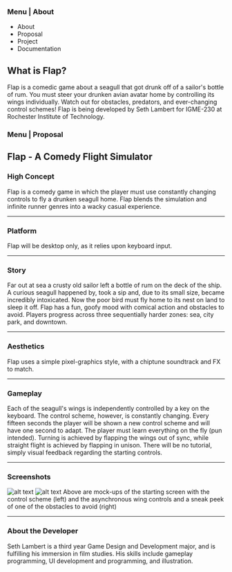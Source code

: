 
### Menu | About
* About
* Proposal
* Project
* Documentation
## What is Flap?
Flap is a comedic game about a seagull that got drunk off of a sailor's bottle of rum. You must steer your drunken avian avatar home by controlling its wings individually. Watch out for obstacles, predators, and ever-changing control schemes! 
Flap is being developed by Seth Lambert for IGME-230 at Rochester Institute of Technology.


### Menu | Proposal
## Flap - A Comedy Flight Simulator
### High Concept
Flap is a comedy game in which the player must use constantly changing controls to fly a drunken seagull home.
Flap blends the simulation and infinite runner genres into a wacky casual experience.
*****
### Platform
Flap will be desktop only, as it relies upon keyboard input.
*****
### Story
Far out at sea a crusty old sailor left a bottle of rum on the deck of the ship. A curious seagull happened by, took a sip and, due to its small size, became incredibly intoxicated. Now the poor bird must fly home to its nest on land to sleep it off. 
Flap has a fun, goofy mood with comical action and obstacles to avoid. Players progress across three sequentially harder zones: sea, city park, and downtown.
*****
### Aesthetics
Flap uses a simple pixel-graphics style, with a chiptune soundtrack and FX to match.
*****
### Gameplay
Each of the seagull's wings is independently controlled by a key on the keyboard. The control scheme, however, is constantly changing. Every fifteen seconds the player will be shown a new control scheme and will have one second to adapt. The player must learn everything on the fly (pun intended). Turning is achieved by flapping the wings out of sync, while straight flight is achieved by flapping in unison. There will be no tutorial, simply visual feedback regarding the starting controls.
*****
### Screenshots
![alt text]()
![alt text]()
Above are mock-ups of the starting screen with the control scheme (left) and the asynchronous wing controls and a sneak peek of one of the obstacles to avoid (right)
*****
### About the Developer
Seth Lambert is a third year Game Design and Development major, and is fulfilling his immersion in film studies. His skills include gameplay programming, UI development and programming, and illustration.
